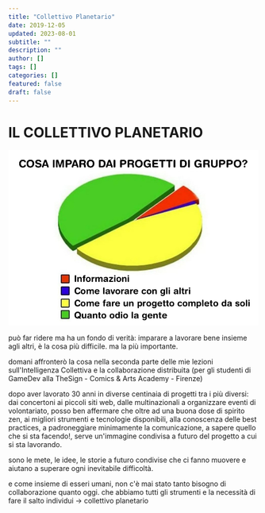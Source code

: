 ```yaml
---
title: "Collettivo Planetario"
date: 2019-12-05
updated: 2023-08-01
subtitle: ""
description: ""
author: []
tags: []
categories: []
featured: false
draft: false
---
```


# IL COLLETTIVO PLANETARIO

![](../../../assets/img/post/2019/lavorare-insieme-featured.jpg)

può far ridere ma ha un fondo di verità: imparare a lavorare bene insieme agli altri, è la cosa più difficile. ma la più importante.

domani affronterò la cosa nella seconda parte delle mie lezioni sull'Intelligenza Collettiva e la collaborazione distribuita (per gli studenti di GameDev alla TheSign - Comics & Arts Academy - Firenze)

dopo aver lavorato 30 anni in diverse centinaia di progetti tra i più diversi: dai concertoni ai piccoli siti web, dalle multinazionali a organizzare eventi di volontariato, posso ben affermare che oltre ad una buona dose di spirito zen, ai migliori strumenti e tecnologie disponibili, alla conoscenza delle best practices, a padroneggiare minimamente la comunicazione, a sapere quello che si sta facendo!, serve un'immagine condivisa a futuro del progetto a cui si sta lavorando.

sono le mete, le idee, le storie a futuro condivise che ci fanno muovere e aiutano a superare ogni inevitabile difficoltà.

e come insieme di esseri umani, non c'è mai stato tanto bisogno di collaborazione quanto oggi. che abbiamo tutti gli strumenti e la necessità di fare il salto individui -> collettivo planetario